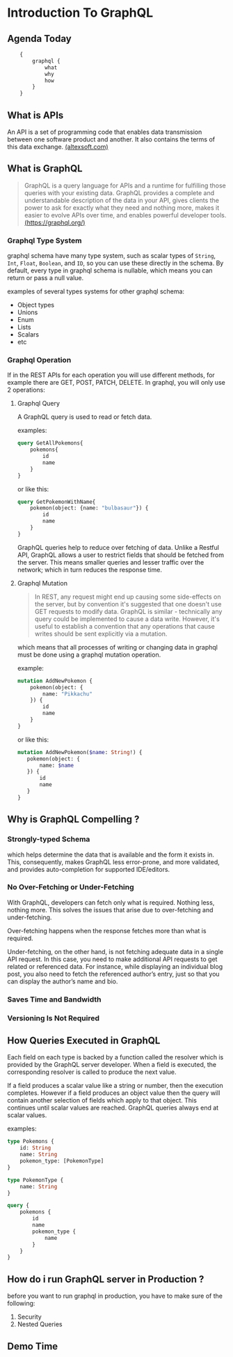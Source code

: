 # Introduction To GraphQL

## Agenda Today

```graphql
    {
        graphql {
            what
            why
            how
        }
    }
```

## What is APIs
An API is a set of programming code that enables data transmission between one software product and another. It also contains the terms of this data exchange. [(altexsoft.com)](https://www.altexsoft.com/blog/engineering/what-is-api-definition-types-specifications-documentation)

## What is GraphQL

> GraphQL is a query language for APIs and a runtime for fulfilling those queries with your existing data. GraphQL provides a complete and understandable description of the data in your API, gives clients the power to ask for exactly what they need and nothing more, makes it easier to evolve APIs over time, and enables powerful developer tools. [(https://graphql.org/)](https://graphql.org/)

### Graphql Type System
graphql schema have many type system, such as scalar types of `String`, `Int`, `Float`, `Boolean`, and `ID`, so you can use these directly in the schema.
By default, every type in graphql schema is nullable, which means you can return or pass a null value.

examples of several types systems for other graphql schema:

- Object types
- Unions
- Enum
- Lists
- Scalars
- etc

### Graphql Operation
If in the REST APIs for each operation you will use different methods, for example there are GET, POST, PATCH, DELETE. In graphql, you will only use 2 operations:
1. Graphql Query
    
    A GraphQL query is used to read or fetch data.

    examples:
    ```graphql
    query GetAllPokemons{
        pokemons{
            id
            name
        }
    }
    ```

    or like this:
    ```graphql
    query GetPokemonWithName{
        pokemon(object: {name: "bulbasaur"}) {
            id
            name
        }
    }
    ```

    GraphQL queries help to reduce over fetching of data. Unlike a Restful API, GraphQL allows a user to restrict fields that should be fetched from the server. This means smaller queries and lesser traffic over the network; which in turn reduces the response time.

2. Graphql Mutation

    > In REST, any request might end up causing some side-effects on the server, but by convention it's suggested that one doesn't use GET requests to modify data. GraphQL is similar - technically any query could be implemented to cause a data write. However, it's useful to establish a convention that any operations that cause writes should be sent explicitly via a mutation.

    which means that all processes of writing or changing data in graphql must be done using a graphql mutation operation.

    example:

    ```graphql
    mutation AddNewPokemon {
        pokemon(object: {
            name: "Pikkachu"
        }) {
            id
            name
        }
    }
    ```

    or like this:

     ```graphql
    mutation AddNewPokemon($name: String!) {
        pokemon(object: {
            name: $name
        }) {
            id
            name
        }
    }
    ```

## Why is GraphQL Compelling ?

### Strongly-typed Schema
which helps determine the data that is available and the form it exists in. This, consequently, makes GraphQL less error-prone, and more validated, and provides auto-completion for supported IDE/editors.

### No Over-Fetching or Under-Fetching
With GraphQL, developers can fetch only what is required. Nothing less, nothing more. This solves the issues that arise due to over-fetching and under-fetching.

Over-fetching happens when the response fetches more than what is required.

Under-fetching, on the other hand, is not fetching adequate data in a single API request.
In this case, you need to make additional API requests to get related or referenced data. For instance, while displaying an individual blog post, you also need to fetch the referenced author’s entry, just so that you can display the author’s name and bio.

### Saves Time and Bandwidth

### Versioning Is Not Required

## How Queries Executed in GraphQL

Each field on each type is backed by a function called the resolver which is provided by the GraphQL server developer. When a field is executed, the corresponding resolver is called to produce the next value.

If a field produces a scalar value like a string or number, then the execution completes. However if a field produces an object value then the query will contain another selection of fields which apply to that object. This continues until scalar values are reached. GraphQL queries always end at scalar values.

examples:
```graphql
type Pokemons {
    id: String
    name: String
    pokemon_type: [PokemonType]
}

type PokemonType {
    name: String
}

query {
    pokemons {
        id
        name
        pokemon_type {
            name
        }
    }
}
```

## How do i run GraphQL server in Production ?

before you want to run graphql in production, you have to make sure of the following:

1. Security
2. Nested Queries


## Demo Time